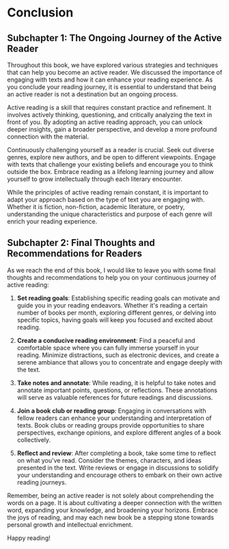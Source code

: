 # Conclusion

Subchapter 1: The Ongoing Journey of the Active Reader
------------------------------------------------------

Throughout this book, we have explored various strategies and techniques that can help you become an active reader. We discussed the importance of engaging with texts and how it can enhance your reading experience. As you conclude your reading journey, it is essential to understand that being an active reader is not a destination but an ongoing process.

Active reading is a skill that requires constant practice and refinement. It involves actively thinking, questioning, and critically analyzing the text in front of you. By adopting an active reading approach, you can unlock deeper insights, gain a broader perspective, and develop a more profound connection with the material.

Continuously challenging yourself as a reader is crucial. Seek out diverse genres, explore new authors, and be open to different viewpoints. Engage with texts that challenge your existing beliefs and encourage you to think outside the box. Embrace reading as a lifelong learning journey and allow yourself to grow intellectually through each literary encounter.

While the principles of active reading remain constant, it is important to adapt your approach based on the type of text you are engaging with. Whether it is fiction, non-fiction, academic literature, or poetry, understanding the unique characteristics and purpose of each genre will enrich your reading experience.

Subchapter 2: Final Thoughts and Recommendations for Readers
------------------------------------------------------------

As we reach the end of this book, I would like to leave you with some final thoughts and recommendations to help you on your continuous journey of active reading:

1. **Set reading goals**: Establishing specific reading goals can motivate and guide you in your reading endeavors. Whether it's reading a certain number of books per month, exploring different genres, or delving into specific topics, having goals will keep you focused and excited about reading.

2. **Create a conducive reading environment**: Find a peaceful and comfortable space where you can fully immerse yourself in your reading. Minimize distractions, such as electronic devices, and create a serene ambiance that allows you to concentrate and engage deeply with the text.

3. **Take notes and annotate**: While reading, it is helpful to take notes and annotate important points, questions, or reflections. These annotations will serve as valuable references for future readings and discussions.

4. **Join a book club or reading group**: Engaging in conversations with fellow readers can enhance your understanding and interpretation of texts. Book clubs or reading groups provide opportunities to share perspectives, exchange opinions, and explore different angles of a book collectively.

5. **Reflect and review**: After completing a book, take some time to reflect on what you've read. Consider the themes, characters, and ideas presented in the text. Write reviews or engage in discussions to solidify your understanding and encourage others to embark on their own active reading journeys.

Remember, being an active reader is not solely about comprehending the words on a page. It is about cultivating a deeper connection with the written word, expanding your knowledge, and broadening your horizons. Embrace the joys of reading, and may each new book be a stepping stone towards personal growth and intellectual enrichment.

Happy reading!